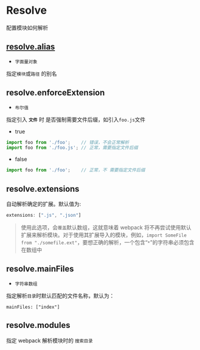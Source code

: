 # Resolve

配置模块如何解析

## [resolve.alias](https://doc.webpack-china.org/configuration/resolve/#resolve-alias)

- `字面量对象`

指定`模块`或`路径` 的别名

## resolve.enforceExtension

- `布尔值` 

指定引入 **`文件`** 时 是否强制需要文件后缀，如引入`foo.js`文件  
 - true

  ```js
  import foo from './foo';    // 错误，不会正常解析 
  import foo from './foo.js'; // 正常，需要指定文件后缀 
  ```

 - false

  ```js
  import foo from './foo';    // 正常，不 需要指定文件后缀
  ```

## resolve.extensions

自动解析确定的扩展。默认值为:  

```js
extensions: [".js", ".json"]
```

>  使用此选项，会`覆盖`默认数组，这就意味着 webpack 将不再尝试使用默认扩展来解析模块。对于使用其扩展导入的模块，例如，`import SomeFile from "./somefile.ext"`，要想正确的解析，一个包含“`*`”的字符串必须包含在数组中

## resolve.mainFiles

- `字符串数组`

指定解析`目录`时默认匹配的文件名称，默认为：

```
mainFiles: ["index"]
```

## resolve.modules

指定 webpack 解析模块时的 `搜索目录`